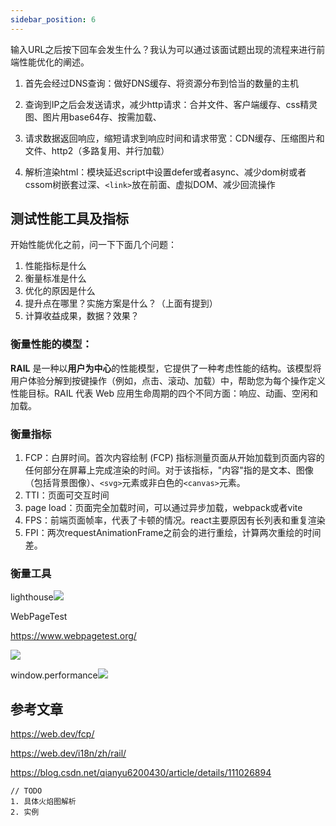 ```yaml
---
sidebar_position: 6
---
```

输入URL之后按下回车会发生什么？我认为可以通过该面试题出现的流程来进行前端性能优化的阐述。

1. 首先会经过DNS查询：做好DNS缓存、将资源分布到恰当的数量的主机

2. 查询到IP之后会发送请求，减少http请求：合并文件、客户端缓存、css精灵图、图片用base64存、按需加载、

3. 请求数据返回响应，缩短请求到响应时间和请求带宽：CDN缓存、压缩图片和文件、http2（多路复用、并行加载）

4. 解析渲染html：模块延迟script中设置defer或者async、减少dom树或者cssom树嵌套过深、`<link>`放在前面、虚拟DOM、减少回流操作

## 测试性能工具及指标


开始性能优化之前，问一下下面几个问题：

1. 性能指标是什么
2. 衡量标准是什么
3. 优化的原因是什么
4. 提升点在哪里？实施方案是什么？（上面有提到）
5. 计算收益成果，数据？效果？

### 衡量性能的模型：

**RAIL** 是一种以**用户为中心**的性能模型，它提供了一种考虑性能的结构。该模型将用户体验分解到按键操作（例如，点击、滚动、加载）中，帮助您为每个操作定义性能目标。RAIL 代表 Web 应用生命周期的四个不同方面：响应、动画、空闲和加载。

### 衡量指标

1. FCP：白屏时间。首次内容绘制 (FCP) 指标测量页面从开始加载到页面内容的任何部分在屏幕上完成渲染的时间。对于该指标，"内容"指的是文本、图像（包括背景图像）、`<svg>`元素或非白色的`<canvas>`元素。
2. TTI：页面可交互时间
3. page load：页面完全加载时间，可以通过异步加载，webpack或者vite
4. FPS：前端页面帧率，代表了卡顿的情况。react主要原因有长列表和重复渲染
5. FPI：两次requestAnimationFrame之前会的进行重绘，计算两次重绘的时间差。

### 衡量工具

lighthouse![](https://cdn.jsdelivr.net/gh/Jesslynwong/Pics@main/20221104111159.png)

WebPageTest

https://www.webpagetest.org/

![](https://cdn.jsdelivr.net/gh/Jesslynwong/Pics@main/20221104111317.png)

window.performance![](https://cdn.jsdelivr.net/gh/Jesslynwong/Pics@main/20221104111427.png)

## 参考文章

https://web.dev/fcp/

https://web.dev/i18n/zh/rail/ 

https://blog.csdn.net/qianyu6200430/article/details/111026894

```
// TODO
1. 具体火焰图解析
2. 实例
```

